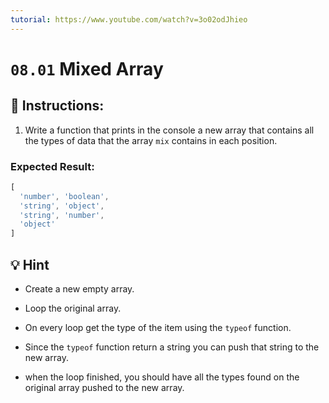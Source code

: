 ```yaml
---
tutorial: https://www.youtube.com/watch?v=3o02odJhieo
---
```


# `08.01` Mixed Array

## :pencil: Instructions: 
 
1. Write a function that prints in the console a new array that contains all the types of data that the array `mix` contains in each position.

### Expected Result:

```js
[
  'number', 'boolean',
  'string', 'object',
  'string', 'number',
  'object'
]
```

## :bulb: Hint 

+ Create a new empty array.

+ Loop the original array.

+ On every loop get the type of the item using the `typeof` function.

+ Since the `typeof` function return a string you can push that string to the new array.

+ when the loop finished, you should have all the types found on the original array pushed to the new array.